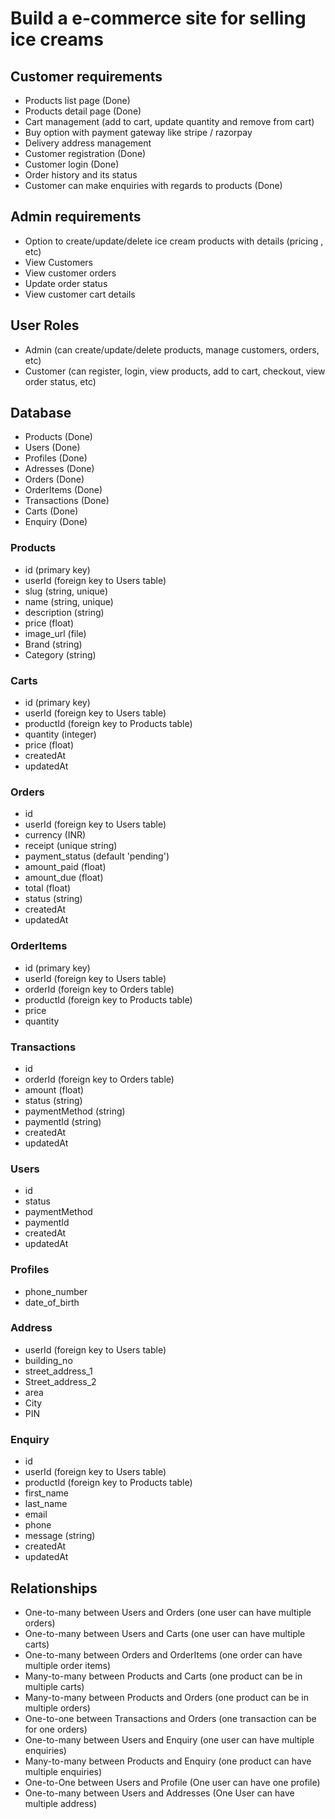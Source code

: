 # Build a e-commerce site for selling ice creams

## Customer requirements
- Products list page (Done)
- Products detail page (Done)
- Cart management (add to cart, update quantity and remove from cart)
- Buy option with payment gateway like stripe / razorpay
- Delivery address management 
- Customer registration (Done)
- Customer login (Done)
- Order history and its status
- Customer can make enquiries with regards to products (Done)

## Admin requirements
- Option to create/update/delete ice cream products with details (pricing , etc)
- View Customers
- View customer orders
- Update order status
- View customer cart details

## User Roles
- Admin (can create/update/delete products, manage customers, orders, etc)
- Customer (can register, login, view products, add to cart, checkout, view order status, etc)

## Database
- Products (Done)
- Users (Done)
- Profiles (Done)
- Adresses (Done)
- Orders (Done)
- OrderItems (Done)
- Transactions (Done)
- Carts (Done)
- Enquiry (Done)

### Products
- id (primary key)
- userId (foreign key to Users table)
- slug (string, unique)
- name (string, unique)
- description (string)
- price (float)
- image_url (file)
- Brand (string)
- Category (string)

### Carts
- id (primary key)
- userId (foreign key to Users table)
- productId (foreign key to Products table)
- quantity (integer)
- price (float)
- createdAt
- updatedAt

### Orders
- id
- userId (foreign key to Users table)
- currency (INR)
- receipt (unique string)
- payment_status (default 'pending')
- amount_paid (float)
- amount_due (float)
- total (float)
- status (string)
- createdAt
- updatedAt

### OrderItems
- id (primary key)
- userId (foreign key to Users table)
- orderId (foreign key to Orders table)
- productId (foreign key to Products table)
- price
- quantity

### Transactions
- id
- orderId (foreign key to Orders table)
- amount (float)
- status (string)
- paymentMethod (string)
- paymentId (string)
- createdAt
- updatedAt

### Users
- id
- status
- paymentMethod
- paymentId
- createdAt
- updatedAt

### Profiles
- phone_number
- date_of_birth

### Address
- userId (foreign key to Users table)
- building_no
- street_address_1
- Street_address_2
- area
- City
- PIN

### Enquiry
- id
- userId (foreign key to Users table)
- productId (foreign key to Products table)
- first_name
- last_name
- email
- phone
- message (string)
- createdAt
- updatedAt

## Relationships
- One-to-many between Users and Orders (one user can have multiple orders)
- One-to-many between Users and Carts (one user can have multiple carts)
- One-to-many between Orders and OrderItems (one order can have multiple order items)
- Many-to-many between Products and Carts (one product can be in multiple carts)
- Many-to-many between Products and Orders (one product can be in multiple orders)
- One-to-one between Transactions and Orders (one transaction can be for one orders)
- One-to-many between Users and Enquiry (one user can have multiple enquiries)
- Many-to-many between Products and Enquiry (one product can have multiple enquiries)
- One-to-One between Users and Profile (One user can have one profile)
- One-to-many between Users and Addresses (One User can have multiple address)